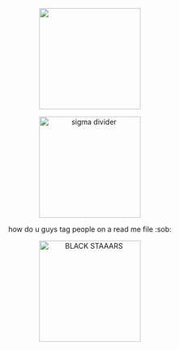 <p align="center">
    <img width="200" src="https://i.imgur.com/tjBQZDK.png"ac Shriimpcandle on twt">
</p>
<p align="center">
    <img width="200" src="https://64.media.tumblr.com/13d0ecc1519f657ecc7b8295dc66f9bf/8e46577bedd8d429-6f/s1280x1920/d33dc33c5aa17b6c1206fcce7583a5acade152f6.pnj" alt="sigma divider">
</p>
<p align="center">
    how do u guys tag people on a read me file :sob:
</p>
<p align="center">
    <img width="200" src="https://64.media.tumblr.com/13d0ecc1519f657ecc7b8295dc66f9bf/8e46577bedd8d429-6f/s1280x1920/d33dc33c5aa17b6c1206fcce7583a5acade152f6.pnj" alt="BLACK STAAARS">
</p>
